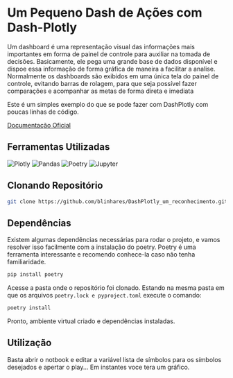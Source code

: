 # Um Pequeno Dash de Ações com Dash-Plotly

Um dashboard é uma representação visual das informações mais importantes em forma de painel de controle para auxiliar na tomada de decisões. Basicamente, ele pega uma grande base de dados disponível e dispoe essa informação de forma gráfica de maneira a facilitar a analise. Normalmente os dashboards são exibidos em uma única tela do painel de controle, evitando barras de rolagem, para que seja possível fazer comparações e acompanhar as metas de forma direta e imediata

Este é um simples exemplo do que se pode fazer com DashPlotly com poucas linhas de código.

[Documentação Oficial](https://dash.plotly.com/)

## Ferramentas Utilizadas

![Plotly](https://img.shields.io/badge/plotly-150458?style=for-the-badge&logo=plotly&logoColor=white)
![Pandas](https://img.shields.io/badge/pandas-150458?style=for-the-badge&logo=pandas&logoColor=white)
![Poetry](https://img.shields.io/badge/poetry-60A5FA?style=for-the-badge&logo=poetry&logoColor=white)
![Jupyter](https://img.shields.io/badge/jupyter-F37626?style=for-the-badge&logo=jupyter&logoColor=white)

## Clonando Repositório

```bash
git clone https://github.com/blinhares/DashPlotly_um_reconhecimento.git
```

## Dependências

Existem algumas dependências necessárias para rodar o projeto, e vamos resolver isso facilmente com a instalação do poetry. Poetry é uma ferramenta interessante e recomendo conhece-la caso não tenha familiaridade.

```bash
pip install poetry
```

Acesse a pasta onde o repositório foi clonado. Estando na mesma pasta em que os arquivos `poetry.lock e pyproject.toml` execute o comando:

```bash
poetry install
```

Pronto, ambiente virtual criado e dependências instaladas.

## Utilização

Basta abrir o notbook e editar a variável lista de símbolos para os símbolos desejados e apertar o play... Em instantes voce tera um gráfico.
